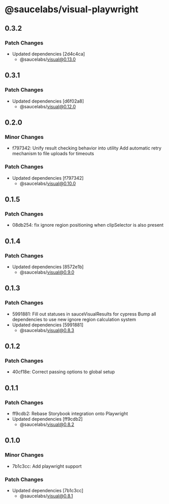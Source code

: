 # @saucelabs/visual-playwright

## 0.3.2

### Patch Changes

- Updated dependencies [2d4c4ca]
  - @saucelabs/visual@0.13.0

## 0.3.1

### Patch Changes

- Updated dependencies [d6f02a8]
  - @saucelabs/visual@0.12.0

## 0.2.0

### Minor Changes

- f797342: Unify result checking behavior into utility
  Add automatic retry mechanism to file uploads for timeouts

### Patch Changes

- Updated dependencies [f797342]
  - @saucelabs/visual@0.10.0

## 0.1.5

### Patch Changes

- 08db254: fix ignore region positioning when clipSelector is also present

## 0.1.4

### Patch Changes

- Updated dependencies [8572e1b]
  - @saucelabs/visual@0.9.0

## 0.1.3

### Patch Changes

- 5991881: Fill out statuses in sauceVisualResults for cypress
  Bump all dependencies to use new ignore region calculation system
- Updated dependencies [5991881]
  - @saucelabs/visual@0.8.3

## 0.1.2

### Patch Changes

- 40cf18e: Correct passing options to global setup

## 0.1.1

### Patch Changes

- ff9cdb2: Rebase Storybook integration onto Playwright
- Updated dependencies [ff9cdb2]
  - @saucelabs/visual@0.8.2

## 0.1.0

### Minor Changes

- 7b1c3cc: Add playwright support

### Patch Changes

- Updated dependencies [7b1c3cc]
  - @saucelabs/visual@0.8.1
